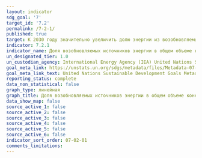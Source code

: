 ```yaml
---
layout: indicator
sdg_goal: '7'
target_id: '7.2'
permalink: /7-2-1/
published: true
target: К 2030 году значительно увеличить долю энергии из возобновляемых источников в мировом энергетическом балансе
indicator: 7.2.1
indicator_name: Доля возобновляемых источников энергии в общем объеме конечного энергопотребления
un_designated_tier: 1.0
un_custodian_agency: International Energy Agency (IEA) United Nations Statistics Division (UNSD) United Nations' inter-agency mechanism on energy (UN Energy) and the SE4ALL Global Tracking Framework Consortium
goal_meta_link: https://unstats.un.org/sdgs/metadata/files/Metadata-07-02-01.pdf 
goal_meta_link_text: United Nations Sustainable Development Goals Metadata (PDF 216 KB)
reporting_status: complete
data_non_statistical: false
graph_type: линейная
graph_title: Доля возобновляемых источников энергии в общем объеме конечного энергопотребления
data_show_map: false
source_active_1: false
source_active_2: false
source_active_3: false
source_active_4: false
source_active_5: false
source_active_6: false
indicator_sort_order: 07-02-01
comments_limitations: 
---
```

